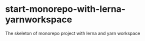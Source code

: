 # start-monorepo-with-lerna-yarnworkspace
The skeleton of monorepo project with lerna and yarn workspace
